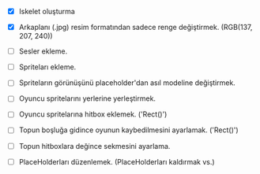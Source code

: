 - [x] Iskelet oluşturma
- [x] Arkaplanı (.jpg) resim formatından sadece renge değiştirmek. (RGB(137, 207, 240))
- [ ] Sesler ekleme.
- [ ] Spriteları ekleme.
- [ ] Spriteların görünüşünü placeholder'dan asıl modeline değiştirmek.
- [ ] Oyuncu spritelarını yerlerine yerleştirmek.
- [ ] Oyuncu spritelarına hitbox eklemek. ('Rect()')
- [ ] Topun boşluğa gidince oyunun kaybedilmesini ayarlamak. ('Rect()')
- [ ] Topun hitboxlara değince sekmesini ayarlama.
- [ ] PlaceHolderları düzenlemek. (PlaceHolderları kaldırmak vs.)

